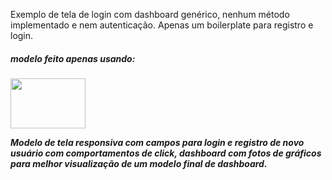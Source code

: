 Exemplo de tela de login com dashboard genérico, nenhum método implementado e nem autenticação.
Apenas um boilerplate para registro e login.

<h5>modelo feito apenas usando:<h5/> 
<img src="https://user-images.githubusercontent.com/37068857/67427840-537a8400-f5b3-11e9-9364-b66995fcc1bc.png" width="120px" height="80px" />

Modelo de tela responsiva com campos para login e registro de novo usuário com comportamentos de click,
dashboard com fotos de gráficos para melhor visualização de um modelo final de dashboard.
